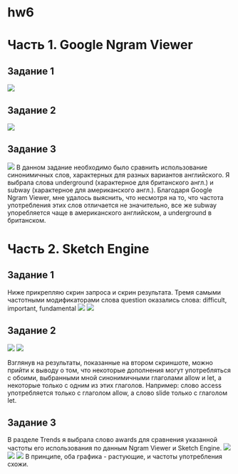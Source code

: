 # hw6
# Часть 1. Google Ngram Viewer
## Задание 1
![](https://github.com/yapaeonia/hw6/blob/master/due%20to%20the.png)
## Задание 2 
![](https://github.com/yapaeonia/hw6/blob/master/p-of-s_tags.png)
## Задание 3 
![](https://github.com/yapaeonia/hw6/blob/master/cor_select.png)
В данном задание необходимо было сравнить использование синонимичных слов, характерных для разных вариантов английского. Я выбрала слова underground (характерное для британского англ.) и subway (характерное для американского англ.). Благодаря  Google Ngram Viewer, мне удалось выяснить, что несмотря на то, что частота употребления этих слов отличается не значительно, все же subway упоребляется чаще в американского английском, а underground в британском.
# Часть 2. Sketch Engine
## Задание 1
Ниже прикрепляю скрин запроса и скрин результата. 
Тремя самыми частотными модификаторами слова question оказались слова: difficult, important, fundamental
![](https://github.com/yapaeonia/hw6/blob/master/wordsketch1.png)
![](https://github.com/yapaeonia/hw6/blob/master/wordsketch2.png)
## Задание 2 
![](https://github.com/yapaeonia/hw6/blob/master/diff.png)
![](https://github.com/yapaeonia/hw6/blob/master/diff1.png)


Взглянув на результаты, показанные на втором скриншоте, можно прийти к выводу о том, что некоторые дополнения могут употребляться с обоими, выбранными мной синонимичными глаголами allow и let, а некоторые только с одним из этих глаголов. Например: слово access употребляется только с глаголом allow, а слово slide только с глаголом let. 
## Задание 3
В разделе Trends я выбрала слово awards для сравнения указанной частоты его использования по данным Ngram Viewer и Sketch Engine.
![](https://github.com/yapaeonia/hw6/blob/master/list.png)
![](https://github.com/yapaeonia/hw6/blob/master/frequency.png)
![](https://github.com/yapaeonia/hw6/blob/master/ngram_awards.png) 
В принципе, оба графика - растующие, и частоты употребления схожи.

